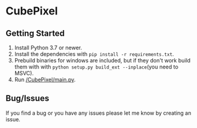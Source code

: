 # CubePixel

## Getting Started 
1) Install Python 3.7 or newer.
2) Install the dependencies with `pip install -r requirements.txt`.
3) Prebuild binaries for windows are included, but if they don't work build them with with `python setup.py build_ext --inplace`(you need to MSVC).
4) Run [/CubePixel/main.py](/CubePixel/main.py).

## Bug/Issues
If you find a bug or you have any issues please let me know by creating an issue.
